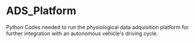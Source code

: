 # ADS_Platform
Python Codes needed to run the physiological data adquisition platform for further integration with an autonomous vehicle's driving cycle.
